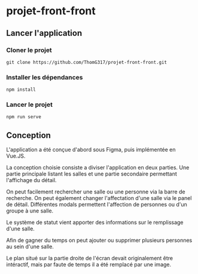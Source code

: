 # projet-front-front

## Lancer l'application
### Cloner le projet
```
git clone https://github.com/ThomG317/projet-front-front.git
```

### Installer les dépendances
```
npm install
```

### Lancer le projet
```
npm run serve
```

## Conception
L'application a été conçue d'abord sous Figma, puis implémentée en Vue.JS.

La conception choisie consiste a diviser l'application en deux parties. Une partie
principale listant les salles et une partie secondaire permettant l'affichage du détail.

On peut facilement rechercher une salle ou une personne via la barre de recherche. On
peut également changer l'affectation d'une salle via le panel de détail. Différentes
modals permettent l'affection de personnes ou d'un groupe à une salle.

Le système de statut vient apporter des informations sur le remplissage d'une salle.

Afin de gagner du temps on peut ajouter ou supprimer plusieurs personnes au sein d'une
salle.

Le plan situé sur la partie droite de l'écran devait originalement être intéractif,
mais par faute de temps il a été remplacé par une image.
